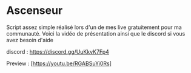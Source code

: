 # Ascenseur
Script assez simple réalisé lors d'un de mes live gratuitement pour ma communauté.
Voici la vidéo de présentation ainsi que le discord si vous avez besoin d'aide

discord : https://discord.gg/UuKkvK7Fp4

Preview : [https://youtu.be/RGABSuYi0Rs]
